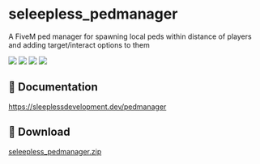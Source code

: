 # seleepless_pedmanager

A FiveM ped manager for spawning local peds within distance of players and adding target/interact options to them

![](https://img.shields.io/github/downloads/Sleepless-Development/seleepless_pedmanager/total?logo=github)
![](https://img.shields.io/github/downloads/Sleepless-Development/seleepless_pedmanager/latest/total?logo=github)
![](https://img.shields.io/github/contributors/Sleepless-Development/seleepless_pedmanager?logo=github)
![](https://img.shields.io/github/v/release/Sleepless-Development/seleepless_pedmanager?logo=github)

## 📃 Documentation

https://sleeplessdevelopment.dev/pedmanager

## 💾 Download

[seleepless_pedmanager.zip](https://github.com/Sleepless-Development/seleepless_pedmanager/releases/download/latest/seleepless_pedmanager.zip)

